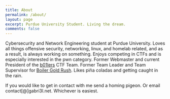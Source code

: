 ```yaml
---
title: About
permalink: /about/
layout: page
excerpt: Purdue University Student. Living the dream.
comments: false
---
```


Cybersecurity and Network Engineering student at Purdue University. Loves all things offensive security, networking, linux, and homelab related, and as a result, is always working on something. Enjoys competing in CTFs and is especially interested in the pwn category. Former Webmaster and current President of the [b01lers](https://b01lers.com) CTF Team. Former Team Leader and Team Supervisor for [Boiler Gold Rush](https://www.purdue.edu/orientation/bgr/). Likes piña coladas and getting caught in the rain. 

If you would like to get in contact with me send a homing pigeon. Or email contact[@]gabri3l.net. Whichever is easiest.  

